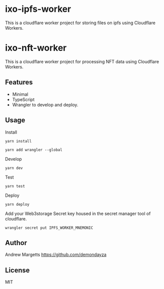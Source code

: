 # ixo-ipfs-worker

This is a cloudflare worker project for storing files on ipfs using Cloudflare Workers.

# ixo-nft-worker

This is a cloudflare worker project for processing NFT data using Cloudflare Workers.

## Features

- Minimal
- TypeScript
- Wrangler to develop and deploy.

## Usage

Install

```
yarn install

yarn add wrangler --global

```

Develop

```
yarn dev
```

Test

```
yarn test
```

Deploy

```
yarn deploy
```

Add your Web3storage Secret key housed in the secret manager tool of cloudflare.

```
wrangler secret put IPFS_WORKER_MNEMONIC
```

## Author

Andrew Margetts <https://github.com/demondayza>

## License

MIT
